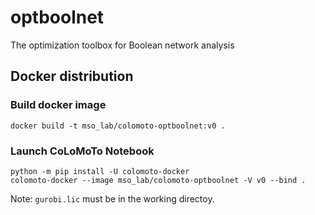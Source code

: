# optboolnet
 The optimization toolbox for Boolean network analysis

## Docker distribution

### Build docker image

```
docker build -t mso_lab/colomoto-optboolnet:v0 .
```

### Launch CoLoMoTo Notebook

```
python -m pip install -U colomoto-docker
colomoto-docker --image mso_lab/colomoto-optboolnet -V v0 --bind .
```

Note: `gurobi.lic` must be in the working directoy.
